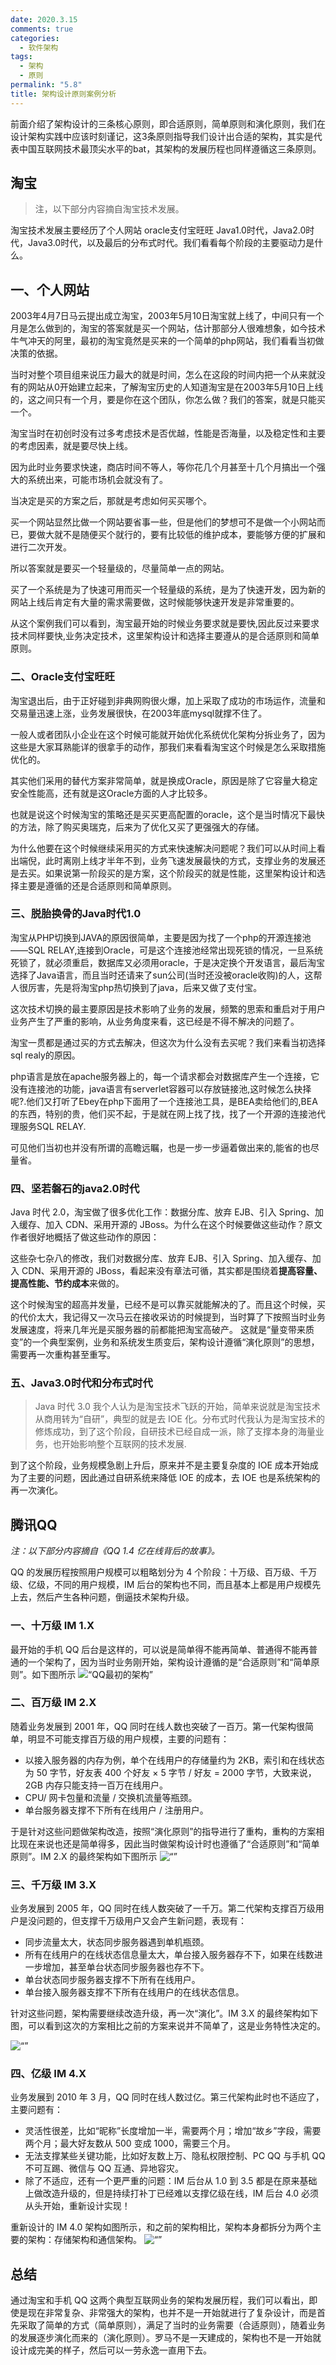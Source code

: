 ```yaml
---
date: 2020.3.15
comments: true
categories:
  - 软件架构
tags:
  - 架构
  - 原则
permalink: "5.8"
title: 架构设计原则案例分析
---
```

前面介绍了架构设计的三条核心原则，即合适原则，简单原则和演化原则，我们在设计架构实践中应该时刻谨记，这3条原则指导我们设计出合适的架构，其实是代表中国互联网技术最顶尖水平的bat，其架构的发展历程也同样遵循这三条原则。

## 淘宝

>注，以下部分内容摘自淘宝技术发展。

淘宝技术发展主要经历了个人网站  oracle支付宝旺旺  Java1.0时代，Java2.0时代，Java3.0时代，以及最后的分布式时代。我们看看每个阶段的主要驱动力是什么。

## 一、个人网站

2003年4月7日马云提出成立淘宝，2003年5月10日淘宝就上线了，中间只有一个月是怎么做到的，淘宝的答案就是买一个网站，估计那部分人很难想象，如今技术牛气冲天的阿里，最初的淘宝竟然是买来的一个简单的php网站，我们看看当初做决策的依据。

当时对整个项目组来说压力最大的就是时间，怎么在这段的时间内把一个从来就没有的网站从0开始建立起来，了解淘宝历史的人知道淘宝是在2003年5月10日上线的，这之间只有一个月，要是你在这个团队，你怎么做？我们的答案，就是只能买一个。

淘宝当时在初创时没有过多考虑技术是否优越，性能是否海量，以及稳定性和主要的考虑因素，就是要尽快上线。

因为此时业务要求快速，商店时间不等人，等你花几个月甚至十几个月搞出一个强大的系统出来，可能市场机会就没有了。

当决定是买的方案之后，那就是考虑如何买买哪个。

买一个网站显然比做一个网站要省事一些，但是他们的梦想可不是做一个小网站而已，要做大就不是随便买个就行的，要有比较低的维护成本，要能够方便的扩展和进行二次开发。

所以答案就是要买一个轻量级的，尽量简单一点的网站。

买了一个系统是为了快速可用而买一个轻量级的系统，是为了快速开发，因为新的网站上线后肯定有大量的需求需要做，这时候能够快速开发是非常重要的。

从这个案例我们可以看到，淘宝最开始的时候业务要求就是要快,因此反过来要求技术同样要快,业务决定技术，这里架构设计和选择主要遵从的是合适原则和简单原则。

### 二、Oracle支付宝旺旺

淘宝退出后，由于正好碰到非典网购很火爆，加上采取了成功的市场运作，流量和交易量迅速上涨，业务发展很快，在2003年底mysql就撑不住了。

一般人或者团队小企业在这个时候可能就开始优化系统优化架构分拆业务了，因为这些是大家耳熟能详的很拿手的动作，那我们来看看淘宝这个时候是怎么采取措施优化的。

其实他们采用的替代方案非常简单，就是换成Oracle，原因是除了它容量大稳定安全性能高，还有就是这Oracle方面的人才比较多。

也就是说这个时候淘宝的策略还是买买更高配置的oracle，这个是当时情况下最快的方法，除了购买奥瑞克，后来为了优化又买了更强强大的存储。

为什么他要在这个时候继续采用买的方式来快速解决问题呢？我们可以从时间上看出端倪，此时离刚上线才半年不到，业务飞速发展最快的方式，支撑业务的发展还是去买。如果说第一阶段买的是方案，这个阶段买的就是性能，这里架构设计和选择主要是遵循的还是合适原则和简单原则。

### 三、脱胎换骨的Java时代1.0

淘宝从PHP切换到JAVA的原因很简单，主要是因为找了一个php的开源连接池——SQL RELAY,连接到Oracle，可是这个连接池经常出现死锁的情况，一旦系统死锁了，就必须重启，数据库又必须用oracle，于是决定换个开发语言，最后淘宝选择了Java语言，而且当时还请来了sun公司(当时还没被oracle收购)的人，这帮人很厉害，先是将淘宝php热切换到了java，后来又做了支付宝。

这次技术切换的最主要原因是技术影响了业务的发展，频繁的思索和重启对于用户业务产生了严重的影响，从业务角度来看，这已经是不得不解决的问题了。

淘宝一贯都是通过买的方式去解决，但这次为什么没有去买呢？我们来看当初选择sql realy的原因。

php语言是放在apache服务器上的，每一个请求都会对数据库产生一个连接，它没有连接池的功能，java语言有serverlet容器可以存放链接池,这时候怎么抉择呢?.他们又打听了Ebey在php下面用了一个连接池工具，是BEA卖给他们的,BEA的东西，特别的贵，他们买不起，于是就在网上找了找，找了一个开源的连接池代理服务SQL RELAY.

可见他们当初也并没有所谓的高瞻远瞩，也是一步一步逼着做出来的,能省的也尽量省。

### 四、坚若磐石的java2.0时代

Java 时代 2.0，淘宝做了很多优化工作：数据分库、放弃 EJB、引入 Spring、加入缓存、加入 CDN、采用开源的 JBoss。为什么在这个时候要做这些动作？原文作者很好地概括了做这些动作的原因：

这些杂七杂八的修改，我们对数据分库、放弃 EJB、引入 Spring、加入缓存、加入 CDN、采用开源的 JBoss，看起来没有章法可循，其实都是围绕着**提高容量、提高性能、节约成本**来做的。

这个时候淘宝的超高并发量，已经不是可以靠买就能解决的了。而且这个时候，买的代价太大，我记得又一次马云在接收采访的时候提到，当时算了下按照当时业务发展速度，将来几年光是买服务器的前都能把淘宝高破产。
这就是“量变带来质变”的一个典型案例，业务和系统发生质变后，架构设计遵循“演化原则”的思想，需要再一次重构甚至重写。

### 五、Java3.0时代和分布式时代

>Java 时代 3.0 我个人认为是淘宝技术飞跃的开始，简单来说就是淘宝技术从商用转为“自研”，典型的就是去 IOE 化。分布式时代我认为是淘宝技术的修炼成功，到了这个阶段，自研技术已经自成一派，除了支撑本身的海量业务，也开始影响整个互联网的技术发展.

到了这个阶段，业务规模急剧上升后，原来并不是主要复杂度的 IOE 成本开始成为了主要的问题，因此通过自研系统来降低 IOE 的成本，去 IOE 也是系统架构的再一次演化。

## 腾讯QQ

*注：以下部分内容摘自《QQ 1.4 亿在线背后的故事》。*

QQ 的发展历程按照用户规模可以粗略划分为 4 个阶段：十万级、百万级、千万级、亿级，不同的用户规模，IM 后台的架构也不同，而且基本上都是用户规模先上去，然后产生各种问题，倒逼技术架构升级。

### 一、十万级 IM 1.X

最开始的手机 QQ 后台是这样的，可以说是简单得不能再简单、普通得不能再普通的一个架构了，因为当时业务刚开始，架构设计遵循的是“合适原则”和“简单原则”。如下图所示
![“QQ最初的架构”](https://pic.downk.cc/item/5e724d26e83c3a1e3a25ead3.jpg)

### 二、百万级 IM 2.X

随着业务发展到 2001 年，QQ 同时在线人数也突破了一百万。第一代架构很简单，明显不可能支撑百万级的用户规模，主要的问题有：

* 以接入服务器的内存为例，单个在线用户的存储量约为 2KB，索引和在线状态为 50 字节，好友表 400 个好友 × 5 字节 / 好友 = 2000 字节，大致来说，2GB 内存只能支持一百万在线用户。
* CPU/ 网卡包量和流量 / 交换机流量等瓶颈。
* 单台服务器支撑不下所有在线用户 / 注册用户。

于是针对这些问题做架构改造，按照“演化原则”的指导进行了重构，重构的方案相比现在来说也还是简单得多，因此当时做架构设计时也遵循了“合适原则”和“简单原则”。IM 2.X 的最终架构如下图所示
![“”](https://pic.downk.cc/item/5e724daae83c3a1e3a261aef.jpg)

### 三、千万级 IM 3.X

业务发展到 2005 年，QQ 同时在线人数突破了一千万。第二代架构支撑百万级用户是没问题的，但支撑千万级用户又会产生新问题，表现有：

* 同步流量太大，状态同步服务器遇到单机瓶颈。
* 所有在线用户的在线状态信息量太大，单台接入服务器存不下，如果在线数进一步增加，甚至单台状态同步服务器也存不下。
* 单台状态同步服务器支撑不下所有在线用户。
* 单台接入服务器支撑不下所有在线用户的在线状态信息。

针对这些问题，架构需要继续改造升级，再一次“演化”。IM 3.X 的最终架构如下图，可以看到这次的方案相比之前的方案来说并不简单了，这是业务特性决定的。

![“”](https://pic.downk.cc/item/5e724e34e83c3a1e3a265948.jpg)

### 四、亿级 IM 4.X

业务发展到 2010 年 3 月，QQ 同时在线人数过亿。第三代架构此时也不适应了，主要问题有：

* 灵活性很差，比如“昵称”长度增加一半，需要两个月；增加“故乡”字段，需要两个月；最大好友数从 500 变成 1000，需要三个月。
* 无法支撑某些关键功能，比如好友数上万、隐私权限控制、PC QQ 与手机 QQ 不可互踢、微信与 QQ 互通、异地容灾。
* 除了不适应，还有一个更严重的问题：IM 后台从 1.0 到 3.5 都是在原来基础上做改造升级的，但是持续打补丁已经难以支撑亿级在线，IM 后台 4.0 必须从头开始，重新设计实现！

重新设计的 IM 4.0 架构如图所示，和之前的架构相比，架构本身都拆分为两个主要的架构：存储架构和通信架构。
![“”](https://pic.downk.cc/item/5e724eb3e83c3a1e3a26a38c.jpg)

## 总结

通过淘宝和手机 QQ 这两个典型互联网业务的架构发展历程，我们可以看出，即使是现在非常复杂、非常强大的架构，也并不是一开始就进行了复杂设计，而是首先采取了简单的方式（简单原则），满足了当时的业务需要（合适原则），随着业务的发展逐步演化而来的（演化原则）。罗马不是一天建成的，架构也不是一开始就设计成完美的样子，然后可以一劳永逸一直用下去。
